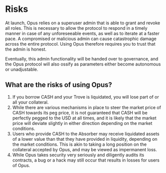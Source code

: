 # Risks

At launch, Opus relies on a superuser admin that is able to grant and revoke all roles. This is necessary to allow the protocol to respond in a timely manner in case of any unforeseeable events, as well as to iterate at a faster pace. A compromised or malicious admin can cause catastrophic damage across the entire protocol. Using Opus therefore requires you to trust that the admin is honest.

Eventually, this admin functionality will be handed over to governance, and the Opus protocol will also ossify as parameters either become autonomous or unadjustable.&#x20;

## What are the risks of using Opus?

1. If you borrow CASH and your Trove is liquidated, you will lose part of or all your collateral.
2. While there are various mechanisms in place to steer the market price of CASH towards its peg price, it is not guaranteed that CASH will be perfectly pegged to the USD at all times, and it is likely that the market price will deviate slightly in either direction depending on the market conditions.
3. Users who provide CASH to the Absorber may receive liquidated assets of a lower value than that they have provided in liquidity, depending on the market conditions. This is akin to taking a long position on the collateral accepted by Opus, and may be viewed as impermanent loss.
4. While Opus takes security very seriously and diligently audits its contracts, a bug or a hack may still occur that results in losses for users of Opus.
